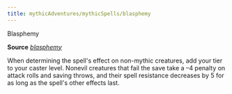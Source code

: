 ```yaml
---
title: mythicAdventures/mythicSpells/blasphemy
---
```

Blasphemy

**Source** [_blasphemy_](spells/blasphemy.md#_blasphemy)

When determining the spell's effect on non-mythic creatures, add your tier to your caster level. Nonevil creatures that fail the save take a –4 penalty on attack rolls and saving throws, and their spell resistance decreases by 5 for as long as the spell's other effects last.

